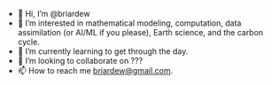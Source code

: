 - 👋 Hi, I’m @briardew
- 👀 I’m interested in mathematical modeling, computation, data assimilation (or AI/ML if you please), Earth science, and the carbon cycle.
- 🌱 I’m currently learning to get through the day.
- 💞️ I’m looking to collaborate on ???
- 📫 How to reach me briardew@gmail.com.

<!---
briardew/briardew is a ✨ special ✨ repository because its `README.md` (this file) appears on your GitHub profile.
You can click the Preview link to take a look at your changes.
--->
